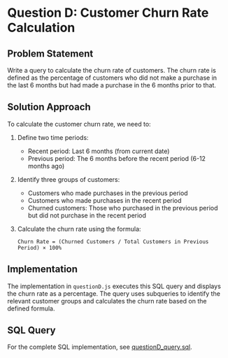 # Question D: Customer Churn Rate Calculation

## Problem Statement

Write a query to calculate the churn rate of customers. The churn rate is defined as the percentage of customers who did not make a purchase in the last 6 months but had made a purchase in the 6 months prior to that.

## Solution Approach

To calculate the customer churn rate, we need to:

1. Define two time periods:
   - Recent period: Last 6 months (from current date)
   - Previous period: The 6 months before the recent period (6-12 months ago)

2. Identify three groups of customers:
   - Customers who made purchases in the previous period
   - Customers who made purchases in the recent period
   - Churned customers: Those who purchased in the previous period but did not purchase in the recent period

3. Calculate the churn rate using the formula:
   ```
   Churn Rate = (Churned Customers / Total Customers in Previous Period) × 100%
   ```
## Implementation
The implementation in `questionD.js` executes this SQL query and displays the churn rate as a percentage. The query uses subqueries to identify the relevant customer groups and calculates the churn rate based on the defined formula.

## SQL Query

For the complete SQL implementation, see [questionD_query.sql](../sql/questionD_query.sql).
